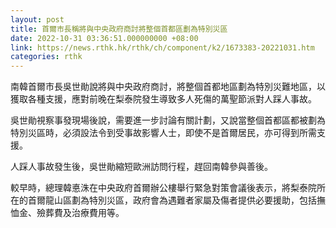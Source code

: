 ```yaml
---
layout: post
title: 首爾市長稱將與中央政府商討將整個首都區劃為特別災區
date: 2022-10-31 03:36:51.000000000 +08:00
link: https://news.rthk.hk/rthk/ch/component/k2/1673383-20221031.htm
categories: rthk
---
```


南韓首爾市長吳世勛說將與中央政府商討，將整個首都地區劃為特別災難地區，以獲取各種支援，應對前晚在梨泰院發生導致多人死傷的萬聖節派對人踩人事故。

吳世勛視察事發現場後說，需要進一步討論有關計劃，又說當整個首都區都被劃為特別災區時，必須設法令到受事故影響人士，即使不是首爾居民，亦可得到所需支援。

人踩人事故發生後，吳世勛縮短歐洲訪問行程，趕回南韓參與善後。

較早時，總理韓悳洙在中央政府首爾辦公樓舉行緊急對策會議後表示，將梨泰院所在的首爾龍山區劃為特別災區，政府會為遇難者家屬及傷者提供必要援助，包括撫恤金、殮葬費及治療費用等。

